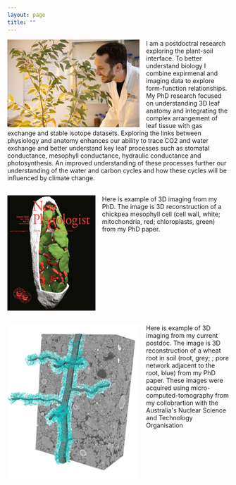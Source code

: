 ```yaml
---
layout: page
title: ""
---
```


<img  src="richardharwood.png" width="300" style="float:left; padding-right:15px" />  I am a postdoctral research exploring the plant-soil interface. To better understand biology I combine expirmenal and imaging data to explore form-function relationships. My PhD research focused on understanding 3D leaf anatomy and integrating the complex arrangement of leaf tissue with gas exchange and stable isotope datasets. Exploring the links between physiology and anatomy enhances our ability to trace CO2 and water exchange and better understand key leaf processes such as stomatal conductance, mesophyll conductance, hydraulic conductance and photosynthesis. An improved understanding of these processes further our understanding of the water and carbon cycles and how these cycles will be influenced by climate change. 
<br clear="left"/>
<br />

<img  src="newphytcover.jpg" width="200" style="float:left; padding-right:15px" />Here is example of  3D imaging from my PhD. The image is 3D reconstruction of a chickpea mesophyll cell (cell wall, white; mitochondria, red; chloroplasts, green) from my PhD paper. 
<br clear="left"/>
<br />

<img  src="ANSTO_2024_Figure.png" width="300" style="float:left; padding-right:15px" />Here is example of 3D imaging from my current postdoc. The image is 3D reconstruction of a wheat root in soil (root, grey; ; pore network adjacent to the root, blue) from my PhD paper. These images were acquired using micro-computed-tomography from my collobrartion with the Australia's Nuclear Science and Technology Organisation  
<br clear="left"/>




